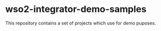 # wso2-integrator-demo-samples
This repository contains a set of projects which use for demo puposes.
